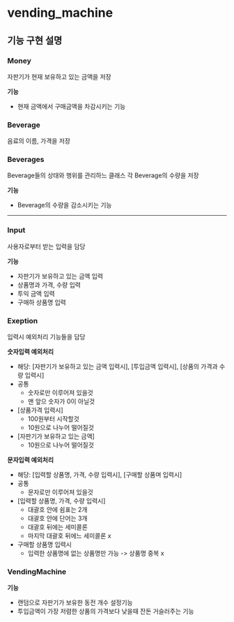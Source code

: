 # vending_machine

## 기능 구현 설명
### Money
자판기가 현재 보유하고 있는 금액을 저장

**기능**
* 현재 금액에서 구매금액을 차감시키는 기능

### Beverage
음료의 이름, 가격을 저장

### Beverages
Beverage들의 상태와 행위를 관리하느 클래스
각 Beverage의 수량을 저장

**기능**
* Beverage의 수량을 감소시키는 기능

---

### Input
사용자로부터 받는 입력을 담당

**기능**
* 자판기가 보유하고 있는 금액 입력
* 상품명과 가격, 수량 입력
* 투익 금액 입력
* 구매하 상품명 입력

### Exeption
입력시 예외처리 기능들을 담당

**숫자입력 예외처리**
* 해당: [자판기가 보유하고 있는 금액 입력시], [투입금액 입력시], [상품의 가격과 수량 입력시]
* 공통
  * 숫자로만 이루어져 있을것
  * 맨 앞으 숫자가 0이 아닐것
* [상품가격 입력시]
  * 100원부터 시작할것
  * 10원으로 나누어 떨어질것
* [자판기가 보유하고 있는 금액]
  * 10원으로 나누어 떨어질것

**문자입력 예외처리** 
* 해당: [입력할 상품명, 가격, 수량 입력시], [구매할 상품며 입력시]
* 공통
  * 문자로만 이루어져 있을것
* [입력할 상품명, 가격, 수량 입력시]
  * 대괄호 안에 쉼표는 2개
  * 대괄호 안에 단어는 3개
  * 대괄호 뒤에는 세미콜론
  * 마지막 대괄호 뒤에느 세미콜론 x
* 구매할 상품명 입력시
  * 입력한 상품명에 없는 상품명만 가능 -> 상품명 중복 x
  
### VendingMachine
**기능**
* 랜덤으로 자판기가 보유한 동전 개수 설정기능
* 투입금액이 가장 저렴한 상품의 가격보다 낮을때 잔돈 거슬러주는 기능











